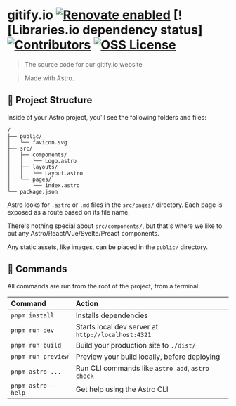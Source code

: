 # gitify.io [![Renovate enabled][renovate-badge]][renovate] [![Libraries.io dependency status] [![Contributors][contributors-badge]][github] [![OSS License][license-badge]][license] 

> The source code for our gitify.io website

> Made with Astro.

## 🚀 Project Structure

Inside of your Astro project, you'll see the following folders and files:

```
/
├── public/
│   └── favicon.svg
├── src/
│   ├── components/
│   │   └── Logo.astro
│   ├── layouts/
│   │   └── Layout.astro
│   └── pages/
│       └── index.astro
└── package.json
```

Astro looks for `.astro` or `.md` files in the `src/pages/` directory. Each page is exposed as a route based on its file name.

There's nothing special about `src/components/`, but that's where we like to put any Astro/React/Vue/Svelte/Preact components.

Any static assets, like images, can be placed in the `public/` directory.

## 🧞 Commands

All commands are run from the root of the project, from a terminal:

| Command             | Action                                             |
| :------------------ | :------------------------------------------------- |
| `pnpm install`      | Installs dependencies                              |
| `pnpm run dev`      | Starts local dev server at `http://localhost:4321` |
| `pnpm run build`    | Build your production site to `./dist/`            |
| `pnpm run preview`  | Preview your build locally, before deploying       |
| `pnpm astro ...`    | Run CLI commands like `astro add`, `astro check`   |
| `pnpm astro --help` | Get help using the Astro CLI                       |


[github]: https://github.com/gitify-app/website
[contributors-badge]: https://img.shields.io/github/contributors/gitify-app/website
[license]: LICENSE
[license-badge]: https://img.shields.io/github/license/gitify-app/gitify
[renovate]: https://renovatebot.com/
[renovate-badge]: https://img.shields.io/badge/renovate-enabled-brightgreen.svg

